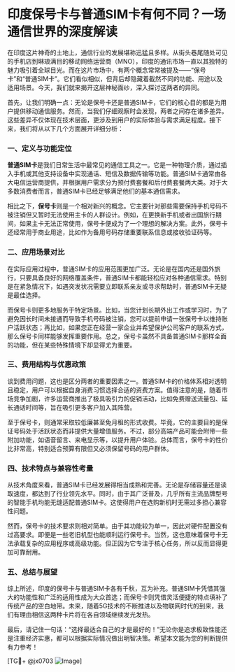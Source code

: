 # 印度保号卡与普通SIM卡有何不同？一场通信世界的深度解读

在印度这片神奇的土地上，通信行业的发展堪称迅猛且多样。从街头巷尾随处可见的手机店到琳琅满目的移动网络运营商（MNO），印度的通讯市场一直以其独特的魅力吸引着全球目光。而在这片市场中，有两个概念常常被提及——“保号卡”和“普通SIM卡”。它们看似相似，但背后却隐藏着截然不同的功能、用途以及适用场景。今天，我们就来揭开这层神秘面纱，深入探讨这两者的异同。

首先，让我们明确一点：无论是保号卡还是普通SIM卡，它们的核心目的都是为用户提供移动通信服务。然而，当我们仔细观察时会发现，两者之间存在诸多差异。这些差异不仅体现在技术层面，更涉及到用户的实际体验与需求满足程度。接下来，我们将从以下几个方面展开详细分析：

### 一、定义与功能定位

**普通SIM卡**是我们日常生活中最常见的通信工具之一。它是一种物理介质，通过插入手机或其他支持设备中实现通话、短信及数据传输等功能。普通SIM卡通常由各大电信运营商提供，并根据用户需求分为预付费套餐和后付费套餐两大类。对于大多数消费者而言，普通SIM卡已经足够满足他们的基本通信需求。

相比之下，**保号卡**则是一个相对新兴的概念。它主要针对那些需要保持手机号码不被注销但又暂时无法使用主卡的人群设计。例如，在更换新手机或者出国旅行期间，如果主卡无法正常使用，保号卡便成为了一个理想的解决方案。此外，保号卡还经常用于商业用途，比如作为备用号码存储重要联系信息或接收验证码等。

### 二、应用场景对比

在实际应用过程中，普通SIM卡的应用范围更加广泛。无论是在国内还是国外旅行，只要具备良好的网络覆盖条件，普通SIM卡都能轻松应对各种通信需求。特别是在紧急情况下，如遇突发状况需要立即联系亲友或寻求帮助时，普通SIM卡无疑是最佳选择。

而保号卡则更多地服务于特定场景。比如，当您计划长期外出工作或学习时，为了避免因长时间未接通而导致手机号码被注销，您可以提前申请一张保号卡以维持账户活跃状态；再比如，如果您正在经营一家企业并希望保护公司客户的联系方式，那么保号卡同样能够发挥重要作用。总之，保号卡虽然不具备普通SIM卡那样全面的功能，但在某些特殊情境下却显得尤为重要。

### 三、费用结构与优惠政策

谈到费用问题，这也是区分两者的重要因素之一。普通SIM卡的价格体系相对透明且稳定，用户可以根据自身消费习惯选择合适的资费方案。值得注意的是，随着市场竞争加剧，许多运营商推出了极具吸引力的促销活动，比如免费赠送流量包、延长通话时间等，旨在吸引更多客户加入其阵营。

至于保号卡，则通常采取较低廉甚至免月租的形式收费。毕竟，它的主要目的是保证号码处于活跃状态而非提供大量增值服务。不过，部分高端产品可能会附带一些附加功能，如语音留言、来电显示等，以提升用户体验。总体而言，保号卡的性价比非常高，特别适合预算有限但又必须保留号码的用户群体。

### 四、技术特点与兼容性考量

从技术角度来看，普通SIM卡已经发展得相当成熟和完善。无论是存储容量还是读取速度，都达到了行业领先水平。同时，由于其广泛普及，几乎所有主流品牌型号的智能手机均能无缝适配普通SIM卡。这使得用户在选购新机时无需过多担心兼容性问题。

然而，保号卡的技术要求则相对简单。由于其功能较为单一，因此对硬件配置没有过高要求。即便是一些老旧机型也能顺利运行保号卡。当然，这也意味着保号卡无法承载复杂的应用程序或高级功能。但正因为它专注于核心任务，所以反而显得更加可靠耐用。

### 五、总结与展望

综上所述，印度的保号卡与普通SIM卡各有千秋，互为补充。普通SIM卡凭借其强大的功能性和广泛的适用性成为大众首选；而保号卡则凭借灵活便捷的特点填补了传统产品的空白地带。未来，随着5G技术的不断推进以及物联网时代的到来，我们有理由相信这两种卡片将在各自领域继续发光发热。

最后，请记住一句话：“选择最适合自己的才是最好的！”无论你是追求极致性能还是注重经济实惠，都可以根据实际情况做出明智决策。希望本文能为您的判断提供有力参考！

[TG💪+ @jx0703 ![Image](https://github.com/user-attachments/assets/dbca1d08-cadb-493c-b0ec-ad6f7a83f270)]